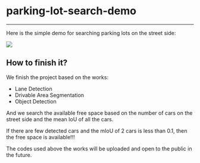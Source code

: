 # parking-lot-search-demo

------

Here is the simple demo for searching parking lots on the street side:


![](demo.gif)



## How to finish it?

We finish the project based on the works:

- Lane Detection
- Drivable Area Segmentation
- Object Detection

And we search the available free space based on the number of cars on the street side and the mean IoU of all the cars. 

If there are few detected cars and the mIoU of 2 cars is less than 0.1, then the free space is available!!!


The codes used above the works will be uploaded and open to the public in the future.
